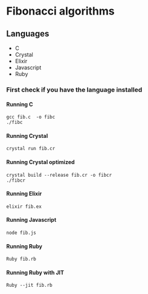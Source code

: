 # Fibonacci algorithms

## Languages
* C
* Crystal
* Elixir
* Javascript
* Ruby

### First check if you have the language installed

#### Running C
```
gcc fib.c  -o fibc
./fibc
```

#### Running Crystal
```
crystal run fib.cr
```

#### Running Crystal optimized
```
crystal build --release fib.cr -o fibcr
./fibcr
```

#### Running Elixir
```
elixir fib.ex
```

#### Running Javascript
```
node fib.js
```

#### Running Ruby
```
Ruby fib.rb
```

#### Running Ruby with JIT
```
Ruby --jit fib.rb
```
